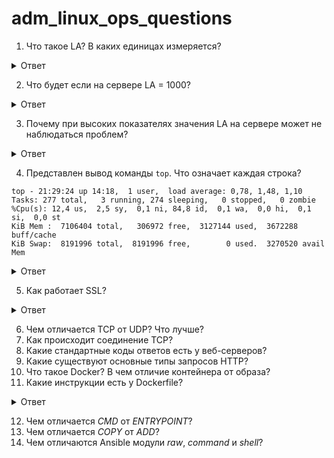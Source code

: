# adm_linux_ops_questions

1. Что такое LA? В каких единицах измеряется?
<details>
  <summary>Ответ</summary>

</details>

2. Что будет если на сервере LA = 1000? 
<details>
  <summary>Ответ</summary>

</details>

3. Почему при высоких показателях значения LA на сервере может не наблюдаться проблем?
<details>
  <summary>Ответ</summary>

</details>

4. Представлен вывод команды `top`. Что означает каждая строка?
```
top - 21:29:24 up 14:18,  1 user,  load average: 0,78, 1,48, 1,10
Tasks: 277 total,   3 running, 274 sleeping,   0 stopped,   0 zombie
%Cpu(s): 12,4 us,  2,5 sy,  0,1 ni, 84,8 id,  0,1 wa,  0,0 hi,  0,1 si,  0,0 st
KiB Mem :  7106404 total,   306972 free,  3127144 used,  3672288 buff/cache
KiB Swap:  8191996 total,  8191996 free,        0 used.  3270520 avail Mem 
```
<details>
  <summary>Ответ</summary>

| Параметр | Описание |
|-------------------------------|------------------------------------------------------------------------------------------------|
| us (user) | Использование процессора пользовательским процессами |
| sy (system) | Использование процессора системным процессами |
| ni (nice) | Использование процессора процессами с измененным приоритетом с помощью команды nice |
| id (idle) | Простой процессора. Можно сказать, что это свободные ресурсы |
| wa (IO-wait) | Говорит о простое, связанным с вводом/выводом |
| hi (hardware interrupts) | Показывает сколько процессорного времени было потрачено на обслуживание аппаратного прерывания |
| si (software interrupts) | Показывает сколько процессорного времени было потрачено на обслуживание софтверного прерывания |
| st (stolen by the hypervisor) | Показывает сколько процессорного времени было «украдено» гипервизором |
</details>

5. Как работает SSL?

<details>
  <summary>Ответ</summary>

</details>

6. Чем отличается TCP от UDP? Что лучше?
7. Как происходит соединение TCP?
8. Какие стандартные коды ответов есть у веб-серверов?
9. Какие существуют основные типы запросов HTTP?
10. Что такое Docker? В чем отличие контейнера от образа?
11. Какие инструкции есть у Dockerfile?
<details>
  <summary>Ответ</summary>

| Инструкция | Описание |
|------------|--------------------------------------------------------------------------------------------------------------------------------------------------------------------------------------------------------------|
| FROM | Задаёт базовый (родительский) образ. |
| LABEL | Описывает метаданные. Например — сведения о том, кто создал и поддерживает образ. |
| ENV | Устанавливает постоянные переменные среды. |
| RUN | Выполняет команду и создаёт слой образа. Используется для установки в контейнер пакетов. |
| COPY | Копирует в контейнер файлы и папки. |
| ADD | Копирует файлы и папки в контейнер, может распаковывать локальные .tar-файлы. |
| CMD | Описывает команду с аргументами, которую нужно выполнить когда контейнер будет запущен. Аргументы могут быть переопределены при запуске контейнера. В файле может присутствовать лишь одна инструкция   CMD. |
| WORKDIR | Задаёт рабочую директорию для следующей инструкции. |
| ARG | Задаёт переменные для передачи Docker во время сборки образа. |
| ENTRYPOINT | Предоставляет команду с аргументами для вызова во время выполнения контейнера. Аргументы не переопределяются. |
| EXPOSE | Указывает на необходимость открыть порт. |
| VOLUME | Создаёт точку монтирования для работы с постоянным хранилищем. |
</details>

12. Чем отличается *CMD* от *ENTRYPOINT*?
13. Чем отличается *COPY* от *ADD*?
14. Чем отличаются Ansible модули *raw*, *command* и *shell*?